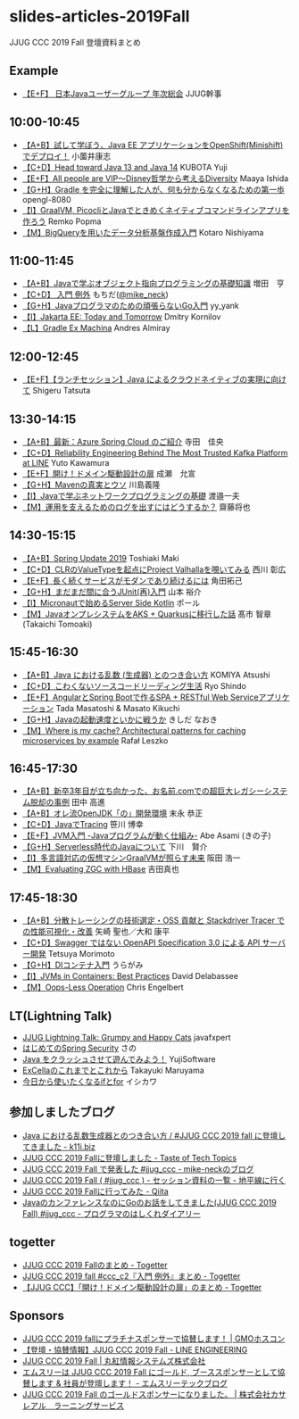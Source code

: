 # slides-articles-2019Fall
JJUG CCC 2019 Fall 登壇資料まとめ

## Example
- [【E+F】 日本Javaユーザーグループ 年次総会](https://ここにスライドURLを入れてね) JJUG幹事

## 10:00-10:45
- [【A+B】試して学ぼう、Java EE アプリケーションをOpenShift(Minishift)でデプロイ！](https://www.slideshare.net/osonoi1/javaminishift20191123) 小薗井康志
- [【C+D】Head toward Java 13 and Java 14](https://www.slideshare.net/YujiKubota/head-toward-java-13-and-java-14-jjug) KUBOTA Yuji
- [【E+F】All people are VIP～Disney哲学から考えるDiversity](http://bit.ly/ccc-e1-maaya) Maaya Ishida
- [【G+H】Gradle を完全に理解した人が、何も分からなくなるための第一歩](https://qiita.com/opengl-8080/items/c482998fa15ce738e2ba) opengl-8080
- [【I】GraalVM, PicocliとJavaでときめくネイティブコマンドラインアプリを作ろう](https://remkop.github.io/presentations/20191123/) Remko Popma
- [【M】BigQueryを用いたデータ分析基盤作成入門](https://speakerdeck.com/currylike37/bigquerywoyong-ita-detafen-xi-ji-pan-zuo-cheng-ru-men) Kotaro Nishiyama



## 11:00-11:45
- [【A+B】Javaで学ぶオブジェクト指向プログラミングの基礎知識](https://www.slideshare.net/masuda220/java-objectoriented-programming-primer) 増田　亨
- [【C+D】 入門 例外](https://github.com/mike-neck/practical-exception) もちだ([@mike_neck](https://twitter.com/mike_neck))
- [【G+H】Javaプログラマのための頑張らないGo入門](https://www.slideshare.net/yyyank/javago) yy_yank
- [【I】Jakarta EE: Today and Tomorrow](https://www.slideshare.net/DmitryKornilov/jakarta-ee-today-and-tomorrow) Dmitry Kornilov
- [【L】Gradle Ex Machina](https://www.slideshare.net/aalmiray/gradle-ex-machina-devoxx-2019) Andres Almiray


## 12:00-12:45
- [【E+F】【ランチセッション】Java によるクラウドネイティブの実現に向けて](https://www.slideshare.net/TatsutaShigeru/java-196497643) Shigeru Tatsuta


## 13:30-14:15
- [【A+B】最新：Azure Spring Cloud のご紹介](https://www.slideshare.net/tyoshio2002/jjug-ccc-2019-fall-azure-spring-cloud) 寺田　佳央
- [【C+D】Reliability Engineering Behind The Most Trusted Kafka Platform at LINE](https://speakerdeck.com/line_devday2019/reliability-engineering-behind-the-most-trusted-kafka-platform) Yuto Kawamura
- [【E+F】開け！ドメイン駆動設計の扉](https://twitter.com/nrslib/status/1198041328250023937) 成瀬　允宣
- [【G+H】Mavenの真実とウソ](https://www.slideshare.net/kawasima/maven-196821326) 川島義隆
- [【I】Javaで学ぶネットワークプログラミングの基礎](https://www.slideshare.net/navekazu/java-197255180) 渡邉一夫
- [【M】運用を支えるためのログを出すにはどうするか？](https://speakerdeck.com/wreulicke/yun-yong-wozhi-erutamefalseroguwochu-sunihadousuruka-number-jjug-ccc-number-ccc-m3) 齋藤将也


## 14:30-15:15
- [【A+B】Spring Update 2019](https://docs.google.com/presentation/d/1lZqm_-4NeDOjYRWDhV75eDC0XpR6CrijyW8W5MVq6ws/edit#slide=id.g78e216bd0d_0_273) Toshiaki Maki
- [【C+D】CLRのValueTypeを起点にProject Valhallaを覗いてみる](https://speakerdeck.com/logico/look-into-project-valhalla-from-clr-viewpoint) 西川 彰広
- [【E+F】長く続くサービスがモダンであり続けるには](https://slides.com/chan_kakuz/jjugccc2019fall#/) 角田拓己
- [【G+H】まだまだ間に合うJUnit(再)入門](https://speakerdeck.com/yusuke/madamadajian-nihe-ujunit-zai-ru-men-number-jjug-ccc-number-ccc-g4) 山本 裕介
- [【I】Micronautで始めるServer Side Kotlin](https://speakerdeck.com/bulbulpaul/micronaut-deshi-meru-server-side-kotlin) ポール
- [【M】JavaオンプレシステムをAKS + Quarkusに移行した話](https://speakerdeck.com/takaichi00/jjug-ccc-2019-fall-javaonpuresisutemuwoaks-plus-quarkusniyi-xing-sitahua) 髙市 智章 (Takaichi Tomoaki)


## 15:45-16:30
- [【A+B】Java における乱数 (生成器) とのつき合い方](https://speakerdeck.com/komiya_atsushi/number-jjug-java-niokeruluan-shu-sheng-cheng-qi-tofalsetukihe-ifang) KOMIYA Atsushi
- [【C+D】こわくないソースコードリーディング生活](https://speakerdeck.com/rshindo/jjug-ccc-2019-fall) Ryo Shindo
- [【E+F】AngularとSpring Bootで作るSPA + RESTful Web Serviceアプリケーション](https://www.slideshare.net/ssuser070fa9/angularspring-bootspa-restful-web-service) Tada Masatoshi & Masato Kikuchi
- [【G+H】Javaの起動速度といかに戦うか](https://speakerdeck.com/kishida/how-to-fight-against-java-warmup-time) きしだ なおき
- [【M】Where is my cache? Architectural patterns for caching microservices by example](https://www.slideshare.net/RafaLeszko/where-is-my-cachearchitectural-patterns-for-caching-microservices-by-example) Rafał Leszko


## 16:45-17:30
- [【A+B】新卒3年目が立ち向かった、お名前.comでの超巨大レガシーシステム脱却の事例](https://www.slideshare.net/TakamchiTanaka/example-of-exiting-legacy-system) 田中 高進
- [【A+B】オレ流OpenJDK「の」開発環境](https://www.slideshare.net/nttdata-tech/openjdk-mystyle-development-build-environment-nttdata-suenaga) 末永 恭正
- [【C+D】JavaでTracing](https://speakerdeck.com/16yuki0702/distributed-tracing-at-jjug-ccc-2019-fall) 笹川 博幸
- [【E+F】JVM入門 -Javaプログラムが動く仕組み-](https://speakerdeck.com/sammy7th/jvmru-men-javapuroguramugadong-kushi-zu-mi) Abe Asami (きの子)
- [【G+H】Serverless時代のJavaについて](https://www.slideshare.net/AmazonWebServicesJapan/serverlessjava-199195000) 下川　賢介
- [【I】多言語対応の仮想マシンGraalVMが照らす未来](https://www.slideshare.net/jyukutyo/guide-to-graalvm-jjug-ccc-2019-fall) 阪田 浩一
- [【M】Evaluating ZGC with HBase](https://speakerdeck.com/line_developers/evaluating-zgc-with-hbase) 吉田真也


## 17:45-18:30
- [【A+B】分散トレーシングの技術選定・OSS 貢献と Stackdriver Tracer での性能可視化・改善](https://speakerdeck.com/saiya_moebius/distributed-tracing-case-study) 矢崎 聖也／大和 康平
- [【C+D】Swagger ではない OpenAPI Specification 3.0 による API サーバー開発](https://www.slideshare.net/techblogyahoo/swagger-openapi-specification-30-api) Tetsuya Morimoto
- [【G+H】DIコンテナ入門](https://backpaper0.github.io/ghosts/dicontainer/) うらがみ
- [【I】JVMs in Containers: Best Practices](https://www.slideshare.net/delabassee/jvms-in-containers) David Delabassee
- [【M】Oops-Less Operation](https://www.slideshare.net/ChristophEngelbert/oopsless-operation) Chris Engelbert


## LT(Lightning Talk)
- [JJUG Lightning Talk: Grumpy and Happy Cats](https://slides.com/javafxpert/ja-grumpy-and-happy-cat/) javafxpert
- [はじめてのSpring Security](https://www.slideshare.net/sano66/1st-security-lt) さの
- [Java をクラッシュさせて遊んでみよう！](https://www.slideshare.net/YujiSoftware/java-196869151) YujiSoftware
- [ExCellaのこれまでとこれから](https://speakerdeck.com/maruta/about-excella-jjug-ccc-2019-fall) Takayuki Maruyama
- [今日から使いたくなるifとfor](https://speakerdeck.com/masayukinae/jin-ri-karashi-itakunaruiftofor) イシカワ


## 参加しましたブログ

- [Java における乱数生成器とのつき合い方 / #JJUG CCC 2019 fall に登壇してきました - k11i.biz](https://k11i.biz/blog/2019/11/25/how-to-use-random-number-generator-in-java/)
- [JJUG CCC 2019 Fallに登壇しました - Taste of Tech Topics](http://acro-engineer.hatenablog.com/entry/2019/11/25/120000)
- [JJUG CCC 2019 Fall で発表した #jjug_ccc - mike-neckのブログ](https://mike-neck.hatenadiary.com/entry/2019/11/24/234604)
- [JJUG CCC 2019 Fall ( #jjug_ccc ) - セッション資料の一覧 - 地平線に行く](https://yujisoftware.hatenablog.com/entry/2019/11/24/021848)
- [JJUG CCC 2019 Fallに行ってみた - Qiita](https://qiita.com/neoti0_tech/items/6a0cd42562c06d8b7232)
- [JavaのカンファレンスなのにGoのお話をしてきました(JJUG CCC 2019 Fall) #jjug_ccc - プログラマのはしくれダイアリー](https://yyyank.blogspot.com/2019/11/javagojjug-ccc-2019-fall-jjugccc.html)


## togetter

- [JJUG CCC 2019 Fallのまとめ - Togetter](https://togetter.com/li/1433984)
- [JJUG CCC 2019 fall #ccc_c2『入門 例外』まとめ - Togetter](https://togetter.com/li/1434494)
- [【JJUG CCC】「開け！ドメイン駆動設計の扉」のまとめ - Togetter](https://togetter.com/li/1433973)


## Sponsors

- [JJUG CCC 2019 fallにプラチナスポンサーで協賛します！ | GMOホスコン](https://hoscon.gmo.jp/events/2354/)
- [【登壇・協賛情報】JJUG CCC 2019 Fall - LINE ENGINEERING](https://engineering.linecorp.com/ja/blog/jjug-ccc-2019-fall/)
- [JJUG CCC 2019 Fall | 丸紅情報システムズ株式会社](https://www.marubeni-sys.com/event/2019/event20191123/)
- [エムスリーは JJUG CCC 2019 Fall にゴールド, ブーススポンサーとして協賛します & 社員が登壇します！ - エムスリーテックブログ](https://www.m3tech.blog/entry/jjug-ccc-2019-fall)
- [JJUG CCC 2019 Fall のゴールドスポンサーになりました。 | 株式会社カサレアル　ラーニングサービス](https://www.casareal.co.jp/ls/news/rp191123)
